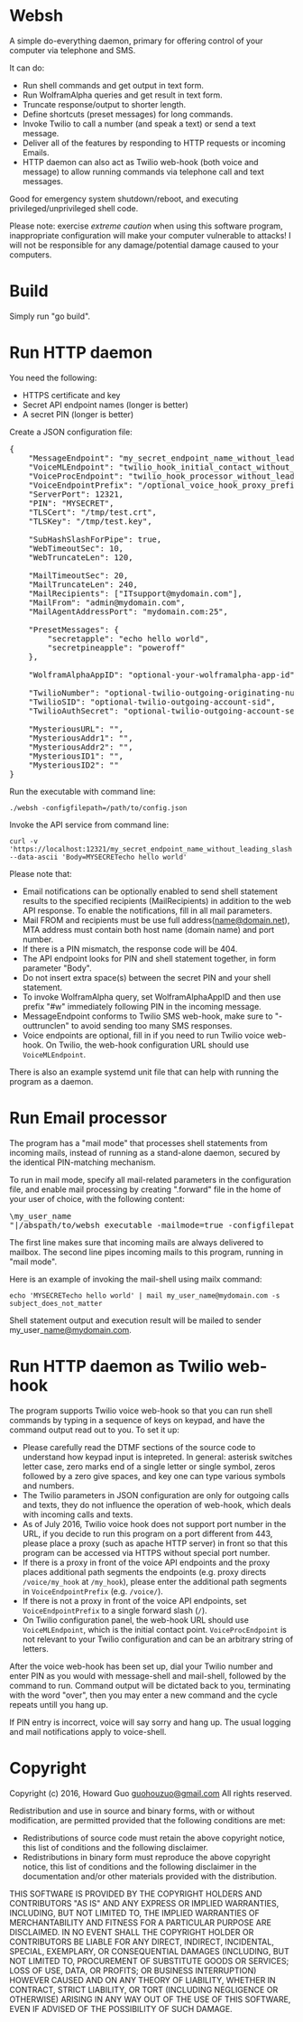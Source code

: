 Websh
=====
A simple do-everything daemon, primary for offering control of your computer via telephone and SMS.

It can do:
- Run shell commands and get output in text form.
- Run WolframAlpha queries and get result in text form.
- Truncate response/output to shorter length.
- Define shortcuts (preset messages) for long commands.
- Invoke Twilio to call a number (and speak a text) or send a text message.
- Deliver all of the features by responding to HTTP requests or incoming Emails.
- HTTP daemon can also act as Twilio web-hook (both voice and message) to allow running commands via telephone call and text messages.

Good for emergency system shutdown/reboot, and executing privileged/unprivileged shell code.

Please note: exercise _extreme caution_ when using this software program, inappropriate configuration will make your computer vulnerable to attacks! I will not be responsible for any damage/potential damage caused to your computers.

Build
=================
Simply run "go build".

Run HTTP daemon
========
You need the following:

- HTTPS certificate and key
- Secret API endpoint names (longer is better)
- A secret PIN (longer is better)

Create a JSON configuration file:

<pre>
{
    "MessageEndpoint": "my_secret_endpoint_name_without_leading_slash",
    "VoiceMLEndpoint": "twilio_hook_initial_contact_without_leading_slash",
    "VoiceProcEndpoint": "twilio_hook_processor_without_leading_slash",
    "VoiceEndpointPrefix": "/optional_voice_hook_proxy_prefix",
    "ServerPort": 12321,
    "PIN": "MYSECRET",
    "TLSCert": "/tmp/test.crt",
    "TLSKey": "/tmp/test.key",

    "SubHashSlashForPipe": true,
    "WebTimeoutSec": 10,
    "WebTruncateLen": 120,

    "MailTimeoutSec": 20,
    "MailTruncateLen": 240,
    "MailRecipients": ["ITsupport@mydomain.com"],
    "MailFrom": "admin@mydomain.com",
    "MailAgentAddressPort": "mydomain.com:25",

    "PresetMessages": {
        "secretapple": "echo hello world",
        "secretpineapple": "poweroff"
    },

    "WolframAlphaAppID": "optional-your-wolframalpha-app-id",

    "TwilioNumber": "optional-twilio-outgoing-originating-number",
    "TwilioSID": "optional-twilio-outgoing-account-sid",
    "TwilioAuthSecret": "optional-twilio-outgoing-account-secret",

    "MysteriousURL": "",
    "MysteriousAddr1": "",
    "MysteriousAddr2": "",
    "MysteriousID1": "",
    "MysteriousID2": ""
}
</pre>

Run the executable with command line:

    ./websh -configfilepath=/path/to/config.json

Invoke the API service from command line:

    curl -v 'https://localhost:12321/my_secret_endpoint_name_without_leading_slash' --data-ascii 'Body=MYSECRETecho hello world'

Please note that:

- Email notifications can be optionally enabled to send shell statement results to the specified recipients (MailRecipients) in addition to the web API response. To enable the notifications, fill in all mail parameters.
- Mail FROM and recipients must be use full address(name@domain.net), MTA address must contain both host name (domain name) and port number.
- If there is a PIN mismatch, the response code will be 404.
- The API endpoint looks for PIN and shell statement together, in form parameter "Body".
- Do not insert extra space(s) between the secret PIN and your shell statement.
- To invoke WolframAlpha query, set WolframAlphaAppID and then use prefix "#w" immediately following PIN in the incoming message.
- MessageEndpoint conforms to Twilio SMS web-hook, make sure to "-outtrunclen" to avoid sending too many SMS responses.
- Voice endpoints are optional, fill in if you need to run Twilio voice web-hook. On Twilio, the web-hook configuration URL should use `VoiceMLEndpoint`.

There is also an example systemd unit file that can help with running the program as a daemon.

Run Email processor
==================
The program has a "mail mode" that processes shell statements from incoming mails, instead of running as a stand-alone daemon, secured by the identical PIN-matching mechanism.

To run in mail mode, specify all mail-related parameters in the configuration file, and enable mail processing by creating ".forward" file in the home of your user of choice, with the following content:

<pre>
\my_user_name
"|/abspath/to/websh_executable -mailmode=true -configfilepath=/path/to/config.json"
</pre>

The first line makes sure that incoming mails are always delivered to mailbox. The second line pipes incoming mails to this program, running in "mail mode".

Here is an example of invoking the mail-shell using mailx command:

    echo 'MYSECRETecho hello world' | mail my_user_name@mydomain.com -s subject_does_not_matter

Shell statement output and execution result will be mailed to sender my\_user\_name@mydomain.com.

Run HTTP daemon as Twilio web-hook
===================
The program supports Twilio voice web-hook so that you can run shell commands by typing in a sequence of keys on keypad, and have the command output read out to you. To set it up:

- Please carefully read the DTMF sections of the source code to understand how keypad input is intepreted. In general: asterisk switches letter case, zero marks end of a single letter or single symbol, zeros followed by a zero give spaces, and key one can type various symbols and numbers.
- The Twilio parameters in JSON configuration are only for outgoing calls and texts, they do not influence the operation of web-hook, which deals with incoming calls and texts.
- As of July 2016, Twilio voice hook does not support port number in the URL, if you decide to run this program on a port different from 443, please place a proxy (such as apache HTTP server) in front so that this program can be accessed via HTTPS without special port number.
- If there is a proxy in front of the voice API endpoints and the proxy places additional path segments the endpoints (e.g. proxy directs `/voice/my_hook` at `/my_hook`), please enter the additional path segments in `VoiceEndpointPrefix` (e.g. `/voice/`).
- If there is not a proxy in front of the voice API endpoints, set `VoiceEndpointPrefix` to a single forward slash (`/`).
- On Twilio configuration panel, the web-hook URL should use `VoiceMLEndpoint`, which is the initial contact point. `VoiceProcEndpoint` is not relevant to your Twilio configuration and can be an arbitrary string of letters.

After the voice web-hook has been set up, dial your Twilio number and enter PIN as you would with message-shell and mail-shell, followed by the command to run. Command output will be dictated back to you, terminating with the word "over", then you may enter a new command and the cycle repeats untill you hang up.

If PIN entry is incorrect, voice will say sorry and hang up. The usual logging and mail notifications apply to voice-shell.

Copyright
====================
Copyright (c) 2016, Howard Guo <guohouzuo@gmail.com>
All rights reserved.

Redistribution and use in source and binary forms, with or without modification, are permitted provided that the following conditions are met:
- Redistributions of source code must retain the above copyright notice, this list of conditions and the following disclaimer.
- Redistributions in binary form must reproduce the above copyright notice, this list of conditions and the following disclaimer in the documentation and/or other materials provided with the distribution.

THIS SOFTWARE IS PROVIDED BY THE COPYRIGHT HOLDERS AND CONTRIBUTORS "AS IS" AND ANY EXPRESS OR IMPLIED WARRANTIES, INCLUDING, BUT NOT LIMITED TO, THE IMPLIED WARRANTIES OF MERCHANTABILITY AND FITNESS FOR A PARTICULAR PURPOSE ARE DISCLAIMED. IN NO EVENT SHALL THE COPYRIGHT HOLDER OR CONTRIBUTORS BE LIABLE FOR ANY DIRECT, INDIRECT, INCIDENTAL, SPECIAL, EXEMPLARY, OR CONSEQUENTIAL DAMAGES (INCLUDING, BUT NOT LIMITED TO, PROCUREMENT OF SUBSTITUTE GOODS OR SERVICES; LOSS OF USE, DATA, OR PROFITS; OR BUSINESS INTERRUPTION) HOWEVER CAUSED AND ON ANY THEORY OF LIABILITY, WHETHER IN CONTRACT, STRICT LIABILITY, OR TORT (INCLUDING NEGLIGENCE OR OTHERWISE) ARISING IN ANY WAY OUT OF THE USE OF THIS SOFTWARE, EVEN IF ADVISED OF THE POSSIBILITY OF SUCH DAMAGE.
